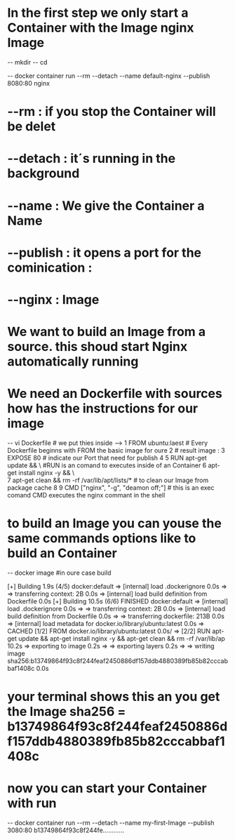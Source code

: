 # In the first step we only start a Container with the  Image nginx Image

-- mkdir <foldername>
-- cd <foldername>

--  docker container run --rm --detach --name default-nginx --publish 8080:80 nginx

# --rm : if you stop the Container  will be delet
# --detach : it´s running in the background 
# --name : We give the Container a Name 
# --publish : it opens a port for the cominication <Port for hostsystem>:<Port of the Container> 
# --nginx : Image 

# We want to build an Image from a source. this shoud start Nginx automatically running
# We need an Dockerfile with sources how has the instructions for our image 

-- vi Dockerfile                                # we put thies inside 
    -->  1 FROM ubuntu:laest                      # Every Dockerfile beginns with FROM the basic image for oure 
  2                                               # result image <bios>:<version>
  3 EXPOSE 80                                     # indicate our Port that need for publish 
  4
  5 RUN apt-get update && \                       #RUN is an comand to executes inside of an Container 
  6     apt-get install nginx -y && \               
  7     apt-get clean && rm -rf /var/lib/apt/lists/* # to clean our Image from package cache 
  8
  9 CMD ["nginx", "-g", "deamon off;"]            # this is an exec comand CMD executes the nginx commant in the shell 

# to build an Image you can youse the same commands options like to build an Container 
-- docker image <command> <options> <PATHFILE> #in oure case build

[+] Building 1.9s (4/5)                                                                                                                      docker:default
 => [internal] load .dockerignore                                                                                                                      0.0s
 => => transferring context: 2B                                                                                                                        0.0s
 => [internal] load build definition from Dockerfile                                                                                                   0.0s
[+] Building 10.5s (6/6) FINISHED                                                               docker:default
 => [internal] load .dockerignore                                                                         0.0s
 => => transferring context: 2B                                                                           0.0s
 => [internal] load build definition from Dockerfile                                                      0.0s
 => => transferring dockerfile: 213B                                                                      0.0s
 => [internal] load metadata for docker.io/library/ubuntu:latest                                          0.0s
 => CACHED [1/2] FROM docker.io/library/ubuntu:latest                                                     0.0s/ => [2/2] RUN apt-get update &&     apt-get install nginx -y &&     apt-get clean && rm -rf /var/lib/ap  10.2s
 => exporting to image                                                                                    0.2s
 => => exporting layers                                                                                   0.2s
 => => writing image sha256:b13749864f93c8f244feaf2450886df157ddb4880389fb85b82cccabbaf1408c              0.0s

# your terminal shows this an you get the Image sha256 =  b13749864f93c8f244feaf2450886df157ddb4880389fb85b82cccabbaf1408c
# now you can start your Container with run 
-- docker container run --rm --detach --name my-first-Image --publish 3080:80 b13749864f93c8f244fe............